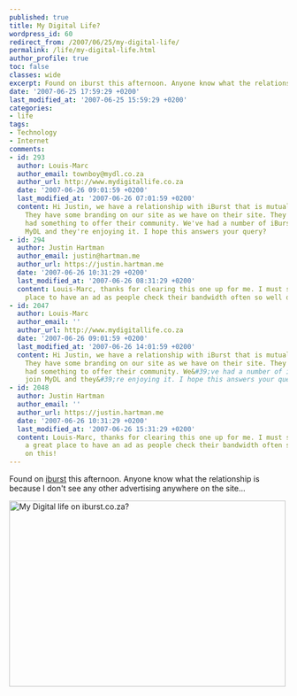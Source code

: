 ```yaml
---
published: true
title: My Digital Life?
wordpress_id: 60
redirect_from: /2007/06/25/my-digital-life/
permalink: /life/my-digital-life.html
author_profile: true
toc: false
classes: wide
excerpt: Found on iburst this afternoon. Anyone know what the relationship is because I don't see any other advertising anywhere on the site...
date: '2007-06-25 17:59:29 +0200'
last_modified_at: '2007-06-25 15:59:29 +0200'
categories:
- life
tags:
- Technology
- Internet
comments:
- id: 293
  author: Louis-Marc
  author_email: townboy@mydl.co.za
  author_url: http://www.mydigitallife.co.za
  date: '2007-06-26 09:01:59 +0200'
  last_modified_at: '2007-06-26 07:01:59 +0200'
  content: Hi Justin, we have a relationship with iBurst that is mutually reciprocal.
    They have some branding on our site as we have on their site. They felt that MyDL
    had something to offer their community. We've had a number of iBurst clients join
    MyDL and they're enjoying it. I hope this answers your query?
- id: 294
  author: Justin Hartman
  author_email: justin@hartman.me
  author_url: https://justin.hartman.me
  date: '2007-06-26 10:31:29 +0200'
  last_modified_at: '2007-06-26 08:31:29 +0200'
  content: Louis-Marc, thanks for clearing this one up for me. I must say it's a great
    place to have an ad as people check their bandwidth often so well done on this!
- id: 2047
  author: Louis-Marc
  author_email: ''
  author_url: http://www.mydigitallife.co.za
  date: '2007-06-26 09:01:59 +0200'
  last_modified_at: '2007-06-26 14:01:59 +0200'
  content: Hi Justin, we have a relationship with iBurst that is mutually reciprocal.
    They have some branding on our site as we have on their site. They felt that MyDL
    had something to offer their community. We&#39;ve had a number of iBurst clients
    join MyDL and they&#39;re enjoying it. I hope this answers your query?
- id: 2048
  author: Justin Hartman
  author_email: ''
  author_url: https://justin.hartman.me
  date: '2007-06-26 10:31:29 +0200'
  last_modified_at: '2007-06-26 15:31:29 +0200'
  content: Louis-Marc, thanks for clearing this one up for me. I must say it&#39;s
    a great place to have an ad as people check their bandwidth often so well done
    on this!
---
```

Found on <a href="http://www.iburst.co.za">iburst</a> this afternoon. Anyone know what the relationship is because I don't see any other advertising anywhere on the site...

<a href="http://www.flickr.com/photos/justinhartman/622696607/" title="Photo Sharing"><img src="http://farm2.static.flickr.com/1373/622696607_8949a4b6d0.jpg" width="500" height="336" alt="My Digital life on iburst.co.za?" /></a>
